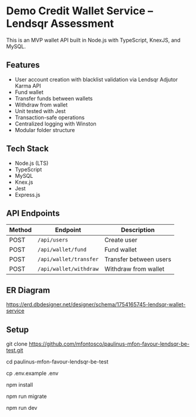 # Demo Credit Wallet Service – Lendsqr Assessment

This is an MVP wallet API built in Node.js with TypeScript, KnexJS, and MySQL.

## Features
-  User account creation with blacklist validation via Lendsqr Adjutor Karma API
-  Fund wallet
-  Transfer funds between wallets
- Withdraw from wallet
-  Unit tested with Jest
- Transaction-safe operations
-  Centralized logging with Winston
-  Modular folder structure

## Tech Stack
- Node.js (LTS)
- TypeScript
- MySQL
- Knex.js
- Jest
- Express.js

## API Endpoints
| Method | Endpoint              | Description                   |
|--------|-----------------------|-------------------------------|
| POST   | `/api/users`          | Create user                   |
| POST   | `/api/wallet/fund`    | Fund wallet                   |
| POST   | `/api/wallet/transfer`| Transfer between users        |
| POST   | `/api/wallet/withdraw`| Withdraw from wallet          |

## ER Diagram
https://erd.dbdesigner.net/designer/schema/1754165745-lendsqr-wallet-service

## Setup

git clone https://github.com/mfontosco/paulinus-mfon-favour-lendsqr-be-test.git

cd paulinus-mfon-favour-lendsqr-be-test

cp .env.example .env

npm install

npm run migrate

npm run dev
